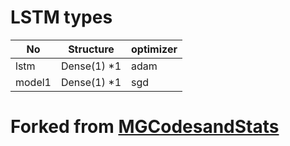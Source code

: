 # LSTM types
| No | Structure | optimizer |
|--|--|--|
| lstm | Dense(1) *1 | adam |
| model1 | Dense(1) *1 | sgd |

# Forked from [MGCodesandStats](https://github.com/MGCodesandStats)